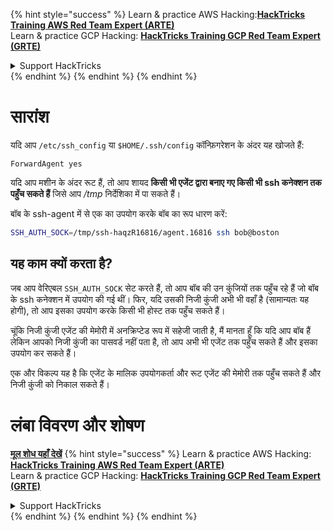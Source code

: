 {% hint style="success" %}
Learn & practice AWS Hacking:<img src="/.gitbook/assets/arte.png" alt="" data-size="line">[**HackTricks Training AWS Red Team Expert (ARTE)**](https://training.hacktricks.xyz/courses/arte)<img src="/.gitbook/assets/arte.png" alt="" data-size="line">\
Learn & practice GCP Hacking: <img src="/.gitbook/assets/grte.png" alt="" data-size="line">[**HackTricks Training GCP Red Team Expert (GRTE)**<img src="/.gitbook/assets/grte.png" alt="" data-size="line">](https://training.hacktricks.xyz/courses/grte)

<details>

<summary>Support HackTricks</summary>

* Check the [**subscription plans**](https://github.com/sponsors/carlospolop)!
* **Join the** 💬 [**Discord group**](https://discord.gg/hRep4RUj7f) or the [**telegram group**](https://t.me/peass) or **follow** us on **Twitter** 🐦 [**@hacktricks\_live**](https://twitter.com/hacktricks\_live)**.**
* **Share hacking tricks by submitting PRs to the** [**HackTricks**](https://github.com/carlospolop/hacktricks) and [**HackTricks Cloud**](https://github.com/carlospolop/hacktricks-cloud) github repos.

</details>
{% endhint %}
{% endhint %}
{% endhint %}


# सारांश

यदि आप `/etc/ssh_config` या `$HOME/.ssh/config` कॉन्फ़िगरेशन के अंदर यह खोजते हैं:
```
ForwardAgent yes
```
यदि आप मशीन के अंदर रूट हैं, तो आप शायद **किसी भी एजेंट द्वारा बनाए गए किसी भी ssh कनेक्शन तक पहुँच सकते हैं** जिसे आप _/tmp_ निर्देशिका में पा सकते हैं।

बॉब के ssh-agent में से एक का उपयोग करके बॉब का रूप धारण करें:
```bash
SSH_AUTH_SOCK=/tmp/ssh-haqzR16816/agent.16816 ssh bob@boston
```
## यह काम क्यों करता है?

जब आप वेरिएबल `SSH_AUTH_SOCK` सेट करते हैं, तो आप बॉब की उन कुंजियों तक पहुँच रहे हैं जो बॉब के ssh कनेक्शन में उपयोग की गई थीं। फिर, यदि उसकी निजी कुंजी अभी भी वहाँ है (सामान्यतः यह होगी), तो आप इसका उपयोग करके किसी भी होस्ट तक पहुँच सकते हैं।

चूंकि निजी कुंजी एजेंट की मेमोरी में अनक्रिप्टेड रूप में सहेजी जाती है, मैं मानता हूँ कि यदि आप बॉब हैं लेकिन आपको निजी कुंजी का पासवर्ड नहीं पता है, तो आप अभी भी एजेंट तक पहुँच सकते हैं और इसका उपयोग कर सकते हैं।

एक और विकल्प यह है कि एजेंट के मालिक उपयोगकर्ता और रूट एजेंट की मेमोरी तक पहुँच सकते हैं और निजी कुंजी को निकाल सकते हैं।

# लंबा विवरण और शोषण

**[मूल शोध यहाँ देखें](https://www.clockwork.com/insights/ssh-agent-hijacking/)**
{% hint style="success" %}
Learn & practice AWS Hacking:<img src="/.gitbook/assets/arte.png" alt="" data-size="line">[**HackTricks Training AWS Red Team Expert (ARTE)**](https://training.hacktricks.xyz/courses/arte)<img src="/.gitbook/assets/arte.png" alt="" data-size="line">\
Learn & practice GCP Hacking: <img src="/.gitbook/assets/grte.png" alt="" data-size="line">[**HackTricks Training GCP Red Team Expert (GRTE)**<img src="/.gitbook/assets/grte.png" alt="" data-size="line">](https://training.hacktricks.xyz/courses/grte)

<details>

<summary>Support HackTricks</summary>

* Check the [**subscription plans**](https://github.com/sponsors/carlospolop)!
* **Join the** 💬 [**Discord group**](https://discord.gg/hRep4RUj7f) or the [**telegram group**](https://t.me/peass) or **follow** us on **Twitter** 🐦 [**@hacktricks\_live**](https://twitter.com/hacktricks\_live)**.**
* **Share hacking tricks by submitting PRs to the** [**HackTricks**](https://github.com/carlospolop/hacktricks) and [**HackTricks Cloud**](https://github.com/carlospolop/hacktricks-cloud) github repos.

</details>
{% endhint %}
</details>
{% endhint %}
</details>
{% endhint %}
